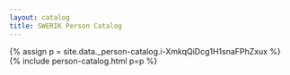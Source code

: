 ```yaml
---
layout: catalog
title: SWERIK Person Catalog
---
```

{% assign p = site.data._person-catalog.i-XmkqQiDcg1H1snaFPhZxux %}
{% include person-catalog.html p=p %}

